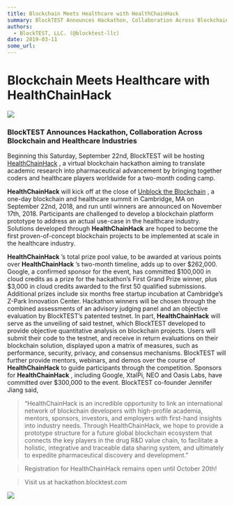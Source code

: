 ```yaml
---
title: Blockchain Meets Healthcare with HealthChainHack
summary: BlockTEST Announces Hackathon, Collaboration Across Blockchain and Healthcare Industries Beginning this Saturday, September 22nd, BlockTEST will be hosting HealthChainHack , a virtual blockchain hackathon aiming to translate academic research into pharmaceutical advancement by bringing together coders and healthcare players worldwide for a two-month coding camp. HealthChainHack will kick off at the close of Unblock the Blockchain , a one-day blockchain and healthcare summit in Cambridge, MA on S
authors:
  - BlockTEST, LLC. (@blocktest-llc)
date: 2019-03-11
some_url: 
---
```


# Blockchain Meets Healthcare with HealthChainHack


![](https://api.kauri.io:443/ipfs/QmTau6j3o1nPQyKbTmMgpzpMsNzLEmKwUbdMPXkoTNEFwD)


### BlockTEST Announces Hackathon, Collaboration Across Blockchain and Healthcare Industries
Beginning this Saturday, September 22nd, BlockTEST will be hosting 
[HealthChainHack](http://hackathon.blocktest.com/)
 , a virtual blockchain hackathon aiming to translate academic research into pharmaceutical advancement by bringing together coders and healthcare players worldwide for a two-month coding camp.
 
**HealthChainHack**
 will kick off at the close of 
[Unblock the Blockchain](https://www.zpark.space/healthcareblockchainsummit)
 , a one-day blockchain and healthcare summit in Cambridge, MA on September 22nd, 2018, and run until winners are announced on November 17th, 2018. Participants are challenged to develop a blockchain platform prototype to address an actual use-case in the healthcare industry. Solutions developed through 
**HealthChainHack**
 are hoped to become the first proven-of-concept blockchain projects to be implemented at scale in the healthcare industry.
 
**HealthChainHack**
 ’s total prize pool value, to be awarded at various points over 
**HealthChainHack**
 ’s two-month timeline, adds up to over $262,000. Google, a confirmed sponsor for the event, has committed $100,000 in cloud credits as a prize for the hackathon’s First Grand Prize winner, plus $3,000 in cloud credits awarded to the first 50 qualified submissions. Additional prizes include six months free startup incubation at Cambridge’s Z-Park Innovation Center. Hackathon winners will be chosen through the combined assessments of an advisory judging panel and an objective evaluation by BlockTEST’s patented testnet.
In part, 
**HealthChainHack**
 will serve as the unveiling of said testnet, which BlockTEST developed to provide objective quantitative analysis on blockchain projects. Users will submit their code to the testnet, and receive in return evaluations on their blockchain solution, displayed upon a matrix of measures, such as performance, security, privacy, and consensus mechanisms. BlockTEST will further provide mentors, webinars, and demos over the course of 
**HealthChainHack**
 to guide participants through the competition.
Sponsors for 
**HealthChainHack**
 , including Google, XtalPi, NEO and Oasis Labs, have committed over $300,000 to the event. BlockTEST co-founder Jennifer Jiang said,
> “HealthChainHack is an incredible opportunity to link an international network of blockchain developers with high-profile academia, mentors, sponsors, investors, and employers with first-hand insights into industry needs. Through HealthChainHack, we hope to provide a prototype structure for a future global blockchain ecosystem that connects the key players in the drug R&D value chain, to facilitate a holistic, integrative and traceable data sharing system, and ultimately to expedite pharmaceutical discovery and development.”

> Registration for HealthChainHack remains open until October 20th!

> Visit us at hackathon.blocktest.com


![](https://api.kauri.io:443/ipfs/Qmda9sez5feRDX9rBWJWCMYskw6eUW47Qzy9pyJc74YLfE)

